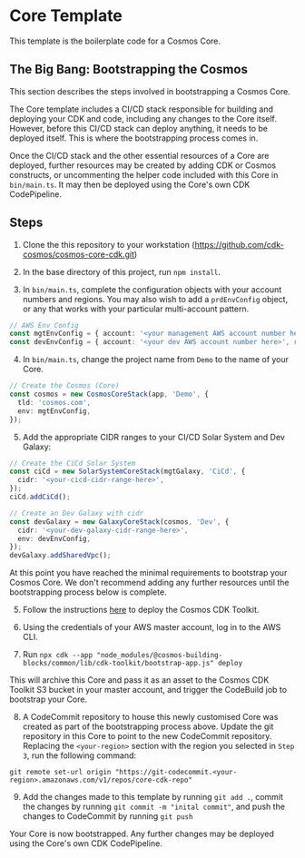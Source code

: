 # Core Template

This template is the boilerplate code for a Cosmos Core.

## The Big Bang: Bootstrapping the Cosmos

This section describes the steps involved in bootstrapping a Cosmos Core.

The Core template includes a CI/CD stack responsible for building and deploying your CDK and code, including any changes to the Core itself. However, before this CI/CD stack can deploy anything, it needs to be deployed itself. This is where the bootstrapping process comes in.

Once the CI/CD stack and the other essential resources of a Core are deployed, further resources may be created by adding CDK or Cosmos constructs, or uncommenting the helper code included with this Core in `bin/main.ts`. It may then be deployed using the Core's own CDK CodePipeline.

## Steps

1. Clone the this repository to your workstation (https://github.com/cdk-cosmos/cosmos-core-cdk.git)

2. In the base directory of this project, run `npm install`.

3. In `bin/main.ts`, complete the configuration objects with your account numbers and regions. You may also wish to add a `prdEnvConfig` object, or any that works with your particular multi-account pattern.

```ts
// AWS Env Config
const mgtEnvConfig = { account: '<your management AWS account number here>', region: '<your preferred region here' };
const devEnvConfig = { account: '<your dev AWS account number here>', region: '<your preferred region here' };
```

4. In `bin/main.ts`, change the project name from `Demo` to the name of your Core.

```ts
// Create the Cosmos (Core)
const cosmos = new CosmosCoreStack(app, 'Demo', {
  tld: 'cosmos.com',
  env: mgtEnvConfig,
});
```

5. Add the appropriate CIDR ranges to your CI/CD Solar System and Dev Galaxy:

```ts
// Create the CiCd Solar System
const ciCd = new SolarSystemCoreStack(mgtGalaxy, 'CiCd', {
  cidr: '<your-cicd-cidr-range-here>',
});
ciCd.addCiCd();

// Create an Dev Galaxy with cidr
const devGalaxy = new GalaxyCoreStack(cosmos, 'Dev', {
  cidr: '<your-dev-galaxy-cidr-range-here>',
  env: devEnvConfig,
});
devGalaxy.addSharedVpc();
```

At this point you have reached the minimal requirements to bootstrap your Cosmos Core. We don't recommend adding any further resources until the bootstrapping process below is complete.

5. Follow the instructions [here](https://github.com/cdk-cosmos/cosmos/tree/develop/packages/%40cosmos-building-blocks/common#the-cosmos-cdk-toolkit) to deploy the Cosmos CDK Toolkit. 

6. Using the credentials of your AWS master account, log in to the AWS CLI.

7. Run `npx cdk --app "node_modules/@cosmos-building-blocks/common/lib/cdk-toolkit/bootstrap-app.js" deploy`

This will archive this Core and pass it as an asset to the Cosmos CDK Toolkit S3 bucket in your master account, and trigger the CodeBuild job to bootstrap your Core.

8. A CodeCommit repository to house this newly customised Core was created as part of the bootstrapping process above. Update the git repository in this Core to point to the new CodeCommit repository. Replacing the `<your-region>` section with the region you selected in `Step 3`, run the following command:

`git remote set-url origin "https://git-codecommit.<your-region>.amazonaws.com/v1/repos/core-cdk-repo"` 

9. Add the changes made to this template by running `git add .`, commit the changes by running `git commit -m "inital commit"`, and push the changes to CodeCommit by running `git push`

Your Core is now bootstrapped. Any further changes may be deployed using the Core's own CDK CodePipeline.
